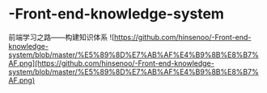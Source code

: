 # -Front-end-knowledge-system
前端学习之路——构建知识体系
![https://github.com/hinsenoo/-Front-end-knowledge-system/blob/master/%E5%89%8D%E7%AB%AF%E4%B9%8B%E8%B7%AF.png](https://github.com/hinsenoo/-Front-end-knowledge-system/blob/master/%E5%89%8D%E7%AB%AF%E4%B9%8B%E8%B7%AF.png)

